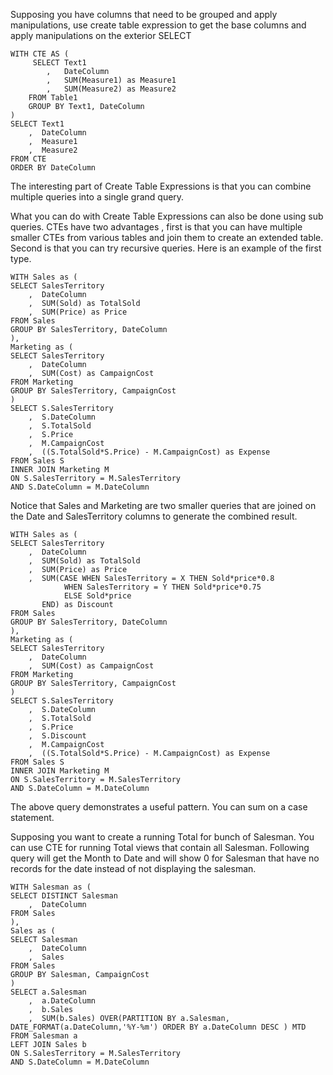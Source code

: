 Supposing you have columns that need to be grouped and apply manipulations, use create table expression to get the base columns and apply manipulations on the exterior SELECT 

```
WITH CTE AS ( 
     SELECT Text1
        ,   DateColumn
        ,   SUM(Measure1) as Measure1
        ,   SUM(Measure2) as Measure2
    FROM Table1
    GROUP BY Text1, DateColumn
)
SELECT Text1
    ,  DateColumn
    ,  Measure1
    ,  Measure2
FROM CTE 
ORDER BY DateColumn
```
The interesting part of Create Table Expressions is that you can combine multiple queries into a single grand query.

What you can do with Create Table Expressions can also be done using sub queries. CTEs have two advantages , first is that you can have multiple smaller CTEs from various tables and join them to create an extended table. Second is that you can try recursive queries. Here is an example of the first type.

```
WITH Sales as ( 
SELECT SalesTerritory
    ,  DateColumn
    ,  SUM(Sold) as TotalSold
    ,  SUM(Price) as Price 
FROM Sales 
GROUP BY SalesTerritory, DateColumn
),
Marketing as (
SELECT SalesTerritory
    ,  DateColumn
    ,  SUM(Cost) as CampaignCost
FROM Marketing
GROUP BY SalesTerritory, CampaignCost
)
SELECT S.SalesTerritory
    ,  S.DateColumn
    ,  S.TotalSold
    ,  S.Price
    ,  M.CampaignCost
    ,  ((S.TotalSold*S.Price) - M.CampaignCost) as Expense
FROM Sales S 
INNER JOIN Marketing M 
ON S.SalesTerritory = M.SalesTerritory
AND S.DateColumn = M.DateColumn
```

Notice that Sales and Marketing are two smaller queries that are joined on the Date and SalesTerritory columns to generate the combined result.

```
WITH Sales as ( 
SELECT SalesTerritory
    ,  DateColumn
    ,  SUM(Sold) as TotalSold
    ,  SUM(Price) as Price 
    ,  SUM(CASE WHEN SalesTerritory = X THEN Sold*price*0.8
            WHEN SalesTerritory = Y THEN Sold*price*0.75
            ELSE Sold*price
       END) as Discount
FROM Sales 
GROUP BY SalesTerritory, DateColumn
),
Marketing as (
SELECT SalesTerritory
    ,  DateColumn
    ,  SUM(Cost) as CampaignCost
FROM Marketing
GROUP BY SalesTerritory, CampaignCost
)
SELECT S.SalesTerritory
    ,  S.DateColumn
    ,  S.TotalSold
    ,  S.Price
    ,  S.Discount
    ,  M.CampaignCost
    ,  ((S.TotalSold*S.Price) - M.CampaignCost) as Expense
FROM Sales S 
INNER JOIN Marketing M 
ON S.SalesTerritory = M.SalesTerritory
AND S.DateColumn = M.DateColumn
```
The above query demonstrates a useful pattern. You can sum on a case statement. 

Supposing you want to create a running Total for bunch of Salesman. You can use CTE for running Total views that contain all Salesman. Following query will get the Month to Date and will show 0 for Salesman that have no records for the date instead of not displaying the salesman.

```
WITH Salesman as ( 
SELECT DISTINCT Salesman
    ,  DateColumn
FROM Sales 
),
Sales as (
SELECT Salesman
    ,  DateColumn
    ,  Sales
FROM Sales
GROUP BY Salesman, CampaignCost
)
SELECT a.Salesman
    ,  a.DateColumn
    ,  b.Sales
    ,  SUM(b.Sales) OVER(PARTITION BY a.Salesman, DATE_FORMAT(a.DateColumn,'%Y-%m') ORDER BY a.DateColumn DESC ) MTD
FROM Salesman a 
LEFT JOIN Sales b 
ON S.SalesTerritory = M.SalesTerritory
AND S.DateColumn = M.DateColumn
```

